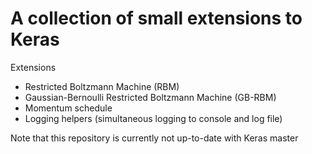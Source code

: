 # A collection of small extensions to Keras

Extensions

- Restricted Boltzmann Machine (RBM)
- Gaussian-Bernoulli Restricted Boltzmann Machine (GB-RBM)
- Momentum schedule
- Logging helpers (simultaneous logging to console and log file)

Note that this repository is currently not up-to-date with Keras master


